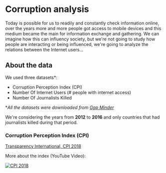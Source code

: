 # Corruption analysis
Today is possible for us to readily and constantly check information online, over the years more and more people got access to mobile devices and this medium became the main for information exchange and gathering. We can imagine how this can influency society, but we're not going to study how people are interacting or being influenced, we're going to analyze the relations between the Internet users...

## About the data

We used three datasets*:
- Corruption Perception Index (CPI)
- Number Of Internet Users (# people with internet access)
- Number Of Journalists Killed

**All the datasets were downloaded from [Gap Minder](https://www.gapminder.org)*

We're considering the years from **2012** to **2016** and only countries that had journalists killed during that period.

### Corruption Perception Index (CPI)
[Transparency International, CPI 2018](https://www.transparency.org/cpi2018)

More about the index (YouTube Video):

[![CPI 2018](https://i.ytimg.com/vi/OXApeTYRYNQ/hqdefault.jpg?sqp=-oaymwEZCPYBEIoBSFXyq4qpAwsIARUAAIhCGAFwAQ==&rs=AOn4CLCNIW09Vs8woiyo5Y824JeMQarslQ)](https://www.youtube.com/watch?v=OXApeTYRYNQ)